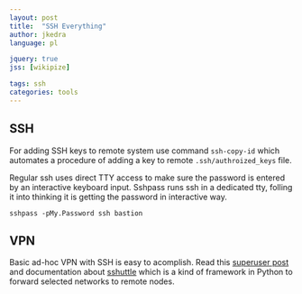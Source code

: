 ```yaml
---
layout: post
title:  "SSH Everything"
author: jkedra
language: pl

jquery: true
jss: [wikipize]

tags: ssh
categories: tools
---
```


## SSH

For adding SSH keys to remote system use command `ssh-copy-id` which
automates a procedure of adding a key to remote `.ssh/authroized_keys` file.

Regular ssh uses direct TTY access to make sure the password is entered
by an interactive keyboard input. Sshpass runs ssh in a dedicated tty,
folling it into thinking it is getting the password in interactive way.

    sshpass -pMy.Password ssh bastion

## VPN

Basic ad-hoc VPN with SSH is easy to acomplish.
Read this [superuser post][sshvpn1] and
documentation about [sshuttle][sshuttle] which is a kind
of framework in Python to forward selected networks to
remote nodes.



[sshvpn1]: http://superuser.com/questions/62303/how-can-i-tunnel-all-of-my-network-traffic-through-ssh
[sshuttle]: https://github.com/apenwarr/sshuttle/


